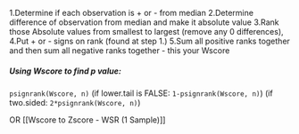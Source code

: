 1.Determine if each observation is + or - from median
2.Determine difference of observation from median and make it absolute value
3.Rank those Absolute values from smallest to largest (remove any 0 differences), 
4.Put + or - signs on rank (found at step 1.)
5.Sum all positive ranks together and then sum all negative ranks together - this your Wscore
##### Using Wscore to find p value:
`psignrank(Wscore, n)`
(if lower.tail is FALSE: `1-psignrank(Wscore, n)`) (if two.sided: `2*psignrank(Wscore, n)`)

OR [[Wscore to Zscore - WSR (1 Sample)]]